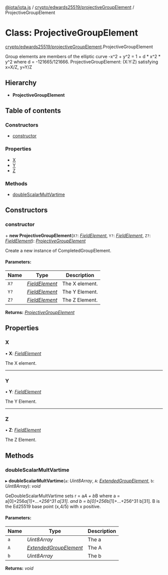 [@iota/iota.js](../README.md) / [crypto/edwards25519/projectiveGroupElement](../modules/crypto_edwards25519_projectivegroupelement.md) / ProjectiveGroupElement

# Class: ProjectiveGroupElement

[crypto/edwards25519/projectiveGroupElement](../modules/crypto_edwards25519_projectivegroupelement.md).ProjectiveGroupElement

Group elements are members of the elliptic curve -x^2 + y^2 = 1 + d * x^2 *
y^2 where d = -121665/121666.
ProjectiveGroupElement: (X:Y:Z) satisfying x=X/Z, y=Y/Z

## Hierarchy

* **ProjectiveGroupElement**

## Table of contents

### Constructors

- [constructor](crypto_edwards25519_projectivegroupelement.projectivegroupelement.md#constructor)

### Properties

- [X](crypto_edwards25519_projectivegroupelement.projectivegroupelement.md#x)
- [Y](crypto_edwards25519_projectivegroupelement.projectivegroupelement.md#y)
- [Z](crypto_edwards25519_projectivegroupelement.projectivegroupelement.md#z)

### Methods

- [doubleScalarMultVartime](crypto_edwards25519_projectivegroupelement.projectivegroupelement.md#doublescalarmultvartime)

## Constructors

### constructor

\+ **new ProjectiveGroupElement**(`X?`: [*FieldElement*](crypto_edwards25519_fieldelement.fieldelement.md), `Y?`: [*FieldElement*](crypto_edwards25519_fieldelement.fieldelement.md), `Z?`: [*FieldElement*](crypto_edwards25519_fieldelement.fieldelement.md)): [*ProjectiveGroupElement*](crypto_edwards25519_projectivegroupelement.projectivegroupelement.md)

Create a new instance of CompletedGroupElement.

#### Parameters:

Name | Type | Description |
------ | ------ | ------ |
`X?` | [*FieldElement*](crypto_edwards25519_fieldelement.fieldelement.md) | The X element.   |
`Y?` | [*FieldElement*](crypto_edwards25519_fieldelement.fieldelement.md) | The Y Element.   |
`Z?` | [*FieldElement*](crypto_edwards25519_fieldelement.fieldelement.md) | The Z Element.    |

**Returns:** [*ProjectiveGroupElement*](crypto_edwards25519_projectivegroupelement.projectivegroupelement.md)

## Properties

### X

• **X**: [*FieldElement*](crypto_edwards25519_fieldelement.fieldelement.md)

The X element.

___

### Y

• **Y**: [*FieldElement*](crypto_edwards25519_fieldelement.fieldelement.md)

The Y Element.

___

### Z

• **Z**: [*FieldElement*](crypto_edwards25519_fieldelement.fieldelement.md)

The Z Element.

## Methods

### doubleScalarMultVartime

▸ **doubleScalarMultVartime**(`a`: *Uint8Array*, `A`: [*ExtendedGroupElement*](crypto_edwards25519_extendedgroupelement.extendedgroupelement.md), `b`: *Uint8Array*): *void*

GeDoubleScalarMultVartime sets r = a*A + b*B
where a = a[0]+256*a[1]+...+256^31 a[31].
and b = b[0]+256*b[1]+...+256^31 b[31].
B is the Ed25519 base point (x,4/5) with x positive.

#### Parameters:

Name | Type | Description |
------ | ------ | ------ |
`a` | *Uint8Array* | The a   |
`A` | [*ExtendedGroupElement*](crypto_edwards25519_extendedgroupelement.extendedgroupelement.md) | The A   |
`b` | *Uint8Array* | The b    |

**Returns:** *void*
